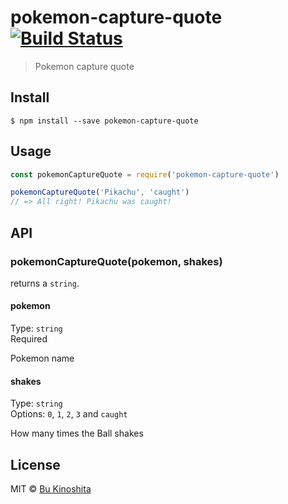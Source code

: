# pokemon-capture-quote [![Build Status](https://travis-ci.org/bukinoshita/pokemon-capture-quote.svg?branch=master)](https://travis-ci.org/bukinoshita/pokemon-capture-quote)

> Pokemon capture quote


## Install

```
$ npm install --save pokemon-capture-quote
```


## Usage
```js
const pokemonCaptureQuote = require('pokemon-capture-quote')

pokemonCaptureQuote('Pikachu', 'caught')
// => All right! Pikachu was caught!
```


## API

### pokemonCaptureQuote(pokemon, shakes)

returns a `string`.

#### pokemon

Type: `string`<br/>
Required

Pokemon name

#### shakes

Type: `string`<br/>
Options: `0`, `1`, `2`, `3` and `caught`

How many times the Ball shakes


## License

MIT © [Bu Kinoshita](https://bukinoshita.io)
